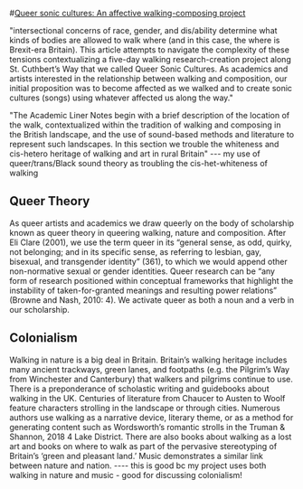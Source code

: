 #[Queer sonic cultures: An affective walking-composing project](https://dfmi.dwrl.utexas.edu/wp-content/uploads/2018/07/Truman-Shannon-Queer-Sonic-Cultures.pdf)

"intersectional concerns of
race, gender, and dis/ability determine what kinds of bodies are allowed to walk where (and in this
case, the where is Brexit-era Britain). This article attempts to navigate the complexity of these
tensions contextualizing a five-day walking research-creation project along St. Cuthbert’s Way that
we called Queer Sonic Cultures. As academics and artists interested in the relationship between walking
and composition, our initial proposition was to become affected as we walked and to create sonic
cultures (songs) using whatever affected us along the way."

"The Academic Liner Notes begin with a brief description of the location of the walk,
contextualized within the tradition of walking and composing in the British landscape, and the use
of sound-based methods and literature to represent such landscapes. In this section we trouble the
whiteness and cis-hetero heritage of walking and art in rural Britain"   --- my use of queer/trans/Black sound theory as troubling the cis-het-whiteness of walking



## Queer Theory
As queer artists and academics we draw queerly on the body of scholarship known as queer
theory in queering walking, nature and composition. After Eli Clare (2001), we use the term queer in
its “general sense, as odd, quirky, not belonging; and in its specific sense, as referring to lesbian, gay,
bisexual, and transgender identity” (361), to which we would append other non-normative sexual or
gender identities. Queer research can be “any form of research positioned within conceptual
frameworks that highlight the instability of taken-for-granted meanings and resulting power
relations” (Browne and Nash, 2010: 4). We activate queer as both a noun and a verb in our
scholarship. 

## Colonialism
Walking in nature is a big deal in Britain. Britain’s walking heritage includes many ancient trackways,
green lanes, and footpaths (e.g. the Pilgrim’s Way from Winchester and Canterbury) that walkers and
pilgrims continue to use. There is a preponderance of scholastic writing and guidebooks about
walking in the UK. Centuries of literature from Chaucer to Austen to Woolf feature characters
strolling in the landscape or through cities. Numerous authors use walking as a narrative device,
literary theme, or as a method for generating content such as Wordsworth’s romantic strolls in the 
Truman & Shannon, 2018 4
Lake District. There are also books about walking as a lost art and books on where to walk as part of
the pervasive stereotyping of Britain’s ‘green and pleasant land.’ Music demonstrates a similar link
between nature and nation. ---- this is good bc my project uses both walking in nature and music - good for discussing colonialism!
